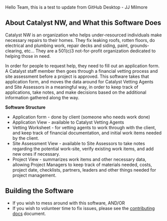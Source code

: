 Hello Team, this is a test to update from GitHub Desktop - JJ Milmore

## About Catalyst NW, and What this Software Does

Catalyst NW is an organization who helps under-resourced individuals make necessary repairs to their homes.  They fix leaking roofs, rotten floors, do electrical and plumbing work, repair decks and siding, paint, grounds-clearing, etc... They are a 501(c)3 not-for-profit organization dedicated to helping those in need.

In order for people to request help, they need to fill out an application form.  A Catalyst staff member then goes through a financial vetting process and site assessment before a project is approved. This software takes that application form, and moves the data around for Catalyst Vetting Agents and Site Assessors in a meaningful way, in order to keep track of applications, take notes, and make decisions based on the additional information gathered along the way.

**Software Structure**
* Application form - done by client (someone who needs work done)
* Application View - available to Catalyst Vetting Agents
* Vetting Worksheet - for vetting agents to work through with the client, and keep track of financial documentation, and initial work items needed by the client.
* Site Assessment View - available to Site Assessors to take notes regarding the potential work-site, verify existing work items, and add new ones if necessary.
* Project View - summarizes work items and other necessary data, allowing Project Managers to keep track of materials needed, costs, project date, checklists, partners, leaders and other things needed for project management.

## Building the Software
* If you wish to mess around with this software, AND/OR
* If you wish to volunteer time to fix issues, please see the [contributing docs](./CONTRIBUTING.md) document.

